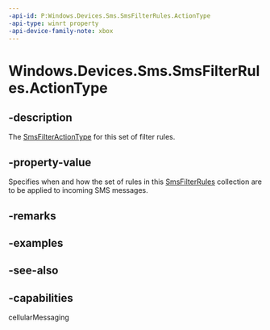 ```yaml
---
-api-id: P:Windows.Devices.Sms.SmsFilterRules.ActionType
-api-type: winrt property
-api-device-family-note: xbox
---
```


<!-- Property syntax
public Windows.Devices.Sms.SmsFilterActionType ActionType { get; }
-->

# Windows.Devices.Sms.SmsFilterRules.ActionType

## -description
The [SmsFilterActionType](smsfilteractiontype.md) for this set of filter rules.

## -property-value
Specifies when and how the set of rules in this [SmsFilterRules](smsfilterrules.md) collection are to be applied to incoming SMS messages.

## -remarks

## -examples

## -see-also


## -capabilities
cellularMessaging
